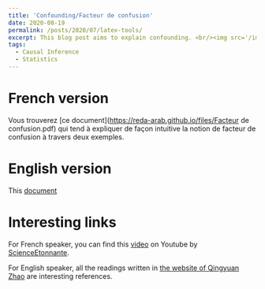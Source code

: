 ```yaml
---
title: 'Confounding/Facteur de confusion'
date: 2020-08-19
permalink: /posts/2020/07/latex-tools/
excerpt: This blog post aims to explain confounding. <br/><img src='/images/confounding.png' style="width:256px;height:256px;">
tags:
  - Causal Inference 
  - Statistics
---
```


French version 
======
Vous trouverez [ce document](https://reda-arab.github.io/files/Facteur de confusion.pdf) qui tend à expliquer de façon intuitive la notion de facteur de confusion à travers deux exemples. 

English version 
======
This [document](hzez) 

Interesting links 
======
For French speaker, you can find this [video](https://www.youtube.com/watch?v=vs_Zzf_vL2I) on Youtube by [ScienceEtonnante](https://fr.wikipedia.org/wiki/David_Louapre). 

For English speaker, all the readings written in [the website of Qingyuan Zhao](http://www.statslab.cam.ac.uk/~qz280/teaching/causal-2019/) are interesting references. 
